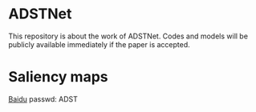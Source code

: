 # ADSTNet
This repository is about the work of ADSTNet. Codes and models will be publicly available immediately if the paper is accepted.


# Saliency maps
[Baidu]([www.baidu.com](https://pan.baidu.com/s/1qYklPLWkK_pbWhQHRjFNKg)https://pan.baidu.com/s/1qYklPLWkK_pbWhQHRjFNKg) passwd: ADST
